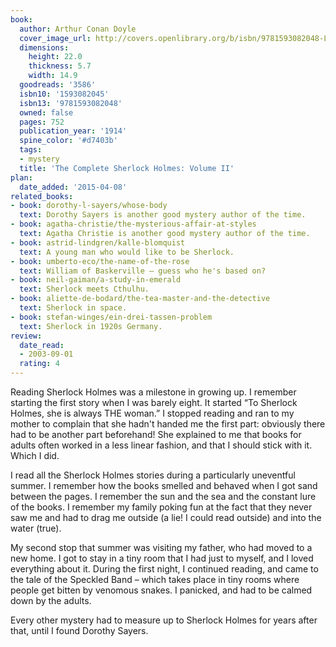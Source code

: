 ```yaml
---
book:
  author: Arthur Conan Doyle
  cover_image_url: http://covers.openlibrary.org/b/isbn/9781593082048-L.jpg
  dimensions:
    height: 22.0
    thickness: 5.7
    width: 14.9
  goodreads: '3586'
  isbn10: '1593082045'
  isbn13: '9781593082048'
  owned: false
  pages: 752
  publication_year: '1914'
  spine_color: '#d7403b'
  tags:
  - mystery
  title: 'The Complete Sherlock Holmes: Volume II'
plan:
  date_added: '2015-04-08'
related_books:
- book: dorothy-l-sayers/whose-body
  text: Dorothy Sayers is another good mystery author of the time.
- book: agatha-christie/the-mysterious-affair-at-styles
  text: Agatha Christie is another good mystery author of the time.
- book: astrid-lindgren/kalle-blomquist
  text: A young man who would like to be Sherlock.
- book: umberto-eco/the-name-of-the-rose
  text: William of Baskerville – guess who he's based on?
- book: neil-gaiman/a-study-in-emerald
  text: Sherlock meets Cthulhu.
- book: aliette-de-bodard/the-tea-master-and-the-detective
  text: Sherlock in space.
- book: stefan-winges/ein-drei-tassen-problem
  text: Sherlock in 1920s Germany.
review:
  date_read:
  - 2003-09-01
  rating: 4
---
```


Reading Sherlock Holmes was a milestone in growing up. I remember starting the first story when I was barely eight. It
started “To Sherlock Holmes, she is always THE woman.” I stopped reading and ran to my mother to complain that she
hadn't handed me the first part: obviously there had to be another part beforehand! She explained to me that books for
adults often worked in a less linear fashion, and that I should stick with it. Which I did.

I read all the Sherlock Holmes stories during a particularly uneventful summer. I remember how the books smelled and
behaved when I got sand between the pages. I remember the sun and the sea and the constant lure of the books. I remember
my family poking fun at the fact that they never saw me and had to drag me outside (a lie! I could read outside) and
into the water (true).

My second stop that summer was visiting my father, who had moved to a new home. I got to stay in a tiny room that I had
just to myself, and I loved everything about it. During the first night, I continued reading, and came to the tale of
the Speckled Band – which takes place in tiny rooms where people get bitten by venomous snakes. I panicked, and had to
be calmed down by the adults.

Every other mystery had to measure up to Sherlock Holmes for years after that, until I found Dorothy Sayers.
